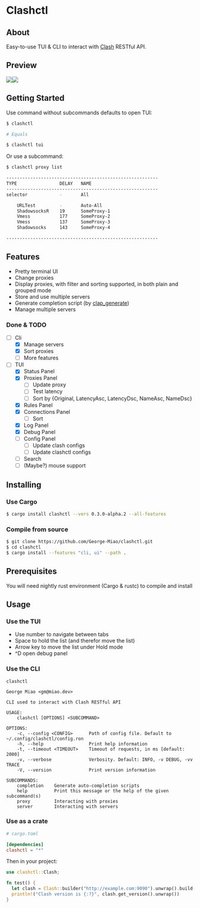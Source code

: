 # Clashctl

## About <a name = "about"></a>

Easy-to-use TUI & CLI to interact with [Clash](https://github.com/Dreamacro/clash) RESTful API.

## Preview

<div style="display: flex;">
  <img src="https://imagedelivery.net/b21oeeg7p6hqWEI-IA5xDw/d187c9e0-5f27-4158-aae9-42a7762bcc00/public" />
  <img src="https://imagedelivery.net/b21oeeg7p6hqWEI-IA5xDw/cee94606-ed5c-4cd3-ecd0-0afa4b6beb00/public" />
</div>

## Getting Started <a name = "getting_started"></a>

Use command without subcommands defaults to open TUI:

```bash
$ clashctl

# Equals

$ clashctl tui
```

Or use a subcommand:

```bash
$ clashctl proxy list

---------------------------------------------------------
TYPE                DELAY   NAME
---------------------------------------------------------
selector            -       All

    URLTest         -       Auto-All
    ShadowsocksR    19      SomeProxy-1
    Vmess           177     SomeProxy-2
    Vmess           137     SomeProxy-3
    Shadowsocks     143     SomeProxy-4

---------------------------------------------------------
```

## Features

- Pretty terminal UI
- Change proxies
- Display proxies, with filter and sorting supported, in both plain and grouped mode
- Store and use multiple servers
- Generate completion script (by [clap_generate](https://crates.io/crates/clap_generate))
- Manage multiple servers

### Done & TODO

- [ ] Cli
  - [x] Manage servers
  - [x] Sort proxies
  - [ ] More features
- [ ] TUI
  - [x] Status Panel
  - [x] Proxies Panel
    - [ ] Update proxy
    - [ ] Test latency
    - [ ] Sort by {Original, LatencyAsc, LatencyDsc, NameAsc, NameDsc}
  - [x] Rules Panel
  - [x] Connections Panel
    - [ ] Sort
  - [x] Log Panel
  - [x] Debug Panel
  - [ ] Config Panel
    - [ ] Update clash configs
    - [ ] Update clashctl configs
  - [ ] Search
  - [ ] (Maybe?) mouse support

## Installing

### Use Cargo

```bash
$ cargo install clashctl --vers 0.3.0-alpha.2 --all-features
```

### Compile from source

```bash
$ git clone https://github.com/George-Miao/clashctl.git
$ cd clashctl
$ cargo install --features "cli, ui" --path .
```

## Prerequisites

You will need nightly rust environment (Cargo & rustc) to compile and install

## Usage <a name = "usage"></a>

### Use the TUI

- Use number to navigate between tabs
- Space to hold the list (and therefor move the list)
- Arrow key to move the list under Hold mode
- ^D open debug panel

### Use the CLI

```
clashctl

George Miao <gm@miao.dev>

CLI used to interact with Clash RESTful API

USAGE:
    clashctl [OPTIONS] <SUBCOMMAND>

OPTIONS:
    -c, --config <CONFIG>      Path of config file. Default to ~/.config/clashctl/config.ron
    -h, --help                 Print help information
    -t, --timeout <TIMEOUT>    Timeout of requests, in ms [default: 2000]
    -v, --verbose              Verbosity. Default: INFO, -v DEBUG, -vv TRACE
    -V, --version              Print version information

SUBCOMMANDS:
    completion    Generate auto-completion scripts
    help          Print this message or the help of the given subcommand(s)
    proxy         Interacting with proxies
    server        Interacting with servers
```

### Use as a crate

```toml
# cargo.toml

[dependencies]
clashctl = "*"
```

Then in your project:

```rust
use clashctl::Clash;

fn test() {
  let clash = Clash::builder("http://example.com:9090").unwrap().build();
  println!("Clash version is {:?}", clash.get_version().unwrap())
}
```
